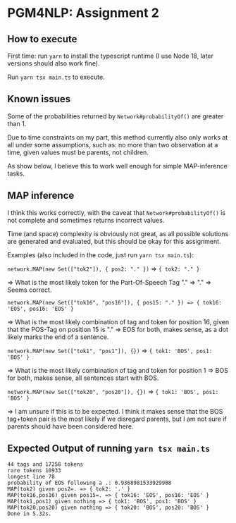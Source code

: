 # PGM4NLP: Assignment 2

## How to execute

First time: run `yarn` to install the typescript runtime (I use Node 18, later versions should also work fine).

Run `yarn tsx main.ts` to execute.

## Known issues

Some of the probabilities returned by `Network#probabilityOf()` are greater than 1. 

Due to time constraints on my part, this method currently also only works at all under some assumptions, such as: no more than two observation at a time, given values must be parents, not children.

As show below, I believe this to work well enough for simple MAP-inference tasks.

## MAP inference

I think this works correctly, with the caveat that `Network#probabilityOf()` is not complete and sometimes returns incorrect values.

Time (and space) complexity is obviously not great, as all possible solutions are generated and evaluated, but this should be okay for this assignment.

Examples (also included in the code, just run `yarn tsx main.ts`):

`network.MAP(new Set(["tok2"]), { pos2: "." })` => `{ tok2: "." }`

=> What is the most likely token for the Part-Of-Speech Tag "." => "." => Seems correct.

`network.MAP(new Set(["tok16", "pos16"]), { pos15: "." }) => { tok16: 'EOS', pos16: 'EOS' }`

=> What is the most likely combination of tag and token for position 16, given that the POS-Tag on position 15 is "." => EOS for both, makes sense, as a dot likely marks the end of a sentence.

`network.MAP(new Set(["tok1", "pos1"]), {})` => `{ tok1: 'BOS', pos1: 'BOS' }`

=> What is the most likely combination of tag and token for position 1 => BOS for both, makes sense, all sentences start with BOS.

`network.MAP(new Set(["tok20", "pos20"]), {})` => `{ tok1: 'BOS', pos1: 'BOS' }`

=> I am unsure if this is to be expected. I think it makes sense that the BOS tag+token pair is the most likely if we disregard parents, but I am not sure if parents should have been considered here.

## Expected Output of running `yarn tsx main.ts`

```text
44 tags and 17258 tokens
rare tokens 10933
longest line 78
probability of EOS following a .: 0.9368981533929988
MAP(tok2) given pos2=. => { tok2: '.' }
MAP(tok16,pos16) given pos15=. => { tok16: 'EOS', pos16: 'EOS' }
MAP(tok1,pos1) given nothing => { tok1: 'BOS', pos1: 'BOS' }
MAP(tok20,pos20) given nothing => { tok20: 'BOS', pos20: 'BOS' }
Done in 5.32s.
```
